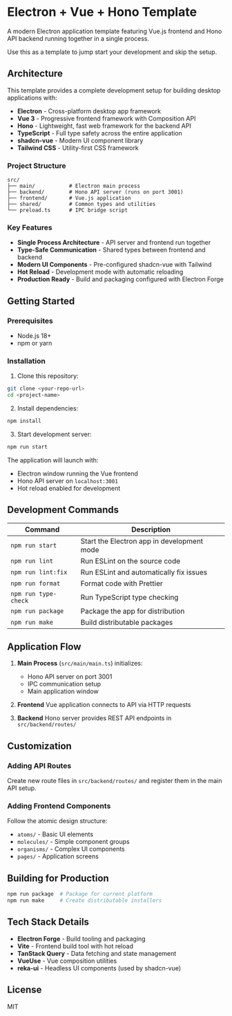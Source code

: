# Electron + Vue + Hono Template

A modern Electron application template featuring Vue.js frontend and Hono API backend running together in a single process.

Use this as a template to jump start your development and skip the setup.

## Architecture

This template provides a complete development setup for building desktop applications with:

- **Electron** - Cross-platform desktop app framework
- **Vue 3** - Progressive frontend framework with Composition API
- **Hono** - Lightweight, fast web framework for the backend API
- **TypeScript** - Full type safety across the entire application
- **shadcn-vue** - Modern UI component library
- **Tailwind CSS** - Utility-first CSS framework

### Project Structure

```
src/
├── main/           # Electron main process
├── backend/        # Hono API server (runs on port 3001)
├── frontend/       # Vue.js application
├── shared/         # Common types and utilities
└── preload.ts      # IPC bridge script
```

### Key Features

- **Single Process Architecture** - API server and frontend run together
- **Type-Safe Communication** - Shared types between frontend and backend
- **Modern UI Components** - Pre-configured shadcn-vue with Tailwind
- **Hot Reload** - Development mode with automatic reloading
- **Production Ready** - Build and packaging configured with Electron Forge

## Getting Started

### Prerequisites

- Node.js 18+
- npm or yarn

### Installation

1. Clone this repository:

```bash
git clone <your-repo-url>
cd <project-name>
```

2. Install dependencies:

```bash
npm install
```

3. Start development server:

```bash
npm run start
```

The application will launch with:

- Electron window running the Vue frontend
- Hono API server on `localhost:3001`
- Hot reload enabled for development

## Development Commands

| Command              | Description                                |
| -------------------- | ------------------------------------------ |
| `npm run start`      | Start the Electron app in development mode |
| `npm run lint`       | Run ESLint on the source code              |
| `npm run lint:fix`   | Run ESLint and automatically fix issues    |
| `npm run format`     | Format code with Prettier                  |
| `npm run type-check` | Run TypeScript type checking               |
| `npm run package`    | Package the app for distribution           |
| `npm run make`       | Build distributable packages               |

## Application Flow

1. **Main Process** (`src/main/main.ts`) initializes:
   - Hono API server on port 3001
   - IPC communication setup
   - Main application window

2. **Frontend** Vue application connects to API via HTTP requests
3. **Backend** Hono server provides REST API endpoints in `src/backend/routes/`

## Customization

### Adding API Routes

Create new route files in `src/backend/routes/` and register them in the main API setup.

### Adding Frontend Components

Follow the atomic design structure:

- `atoms/` - Basic UI elements
- `molecules/` - Simple component groups
- `organisms/` - Complex UI components
- `pages/` - Application screens

## Building for Production

```bash
npm run package  # Package for current platform
npm run make     # Create distributable installers
```

## Tech Stack Details

- **Electron Forge** - Build tooling and packaging
- **Vite** - Frontend build tool with hot reload
- **TanStack Query** - Data fetching and state management
- **VueUse** - Vue composition utilities
- **reka-ui** - Headless UI components (used by shadcn-vue)

## License

MIT
